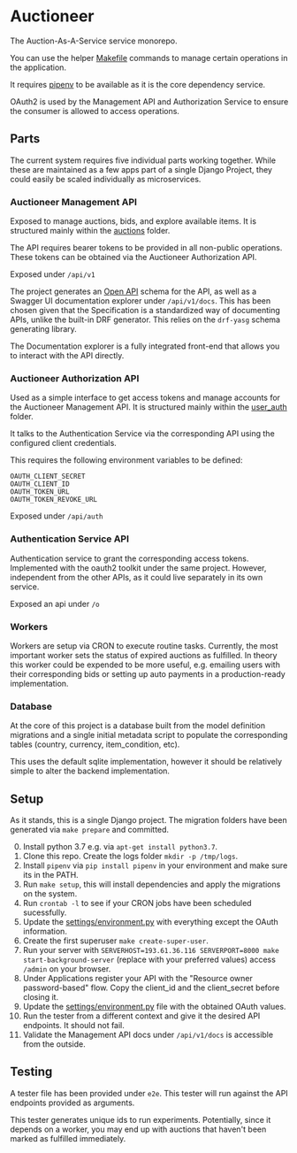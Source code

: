 # Auctioneer

The Auction-As-A-Service service monorepo.

You can use the helper [Makefile](Makefile) commands to manage certain operations in the application.

It requires [pipenv](https://github.com/pypa/pipenv) to be available as it is the core dependency service.

OAuth2 is used by the Management API and Authorization Service to ensure the consumer is allowed to access operations.

## Parts

The current system requires five individual parts working together. While these are maintained as a few apps part of a single Django Project, they could easily be scaled individually as microservices.

### Auctioneer Management API

Exposed to manage auctions, bids, and explore available items. It is structured mainly within the [auctions](auctions) folder.

The API requires bearer tokens to be provided in all non-public operations. These tokens can be obtained via the Auctioneer Authorization API.

Exposed under `/api/v1`

The project generates an [Open API](https://swagger.io/docs/specification/about/) schema for the API, as well as a Swagger UI documentation explorer under ```/api/v1/docs```. This has been chosen given that the Specification is a standardized way of documenting APIs, unlike the built-in DRF generator. This relies on the ```drf-yasg``` schema generating library.

The Documentation explorer is a fully integrated front-end that allows you to interact with the API directly.

### Auctioneer Authorization API

Used as a simple interface to get access tokens and manage accounts for the Auctioneer Management API. It is structured mainly within the [user_auth](user_auth) folder.

It talks to the Authentication Service via the corresponding API using the configured client credentials.

This requires the following environment variables to be defined:
```
OAUTH_CLIENT_SECRET
OAUTH_CLIENT_ID
OAUTH_TOKEN_URL
OAUTH_TOKEN_REVOKE_URL
```

Exposed under `/api/auth`

### Authentication Service API

Authentication service to grant the corresponding access tokens. Implemented with the oauth2 toolkit under the same project. However, independent from the other APIs, as it could live separately in its own service.

Exposed an api under `/o`

### Workers

Workers are setup via CRON to execute routine tasks. Currently, the most important worker sets the status of expired auctions as fulfilled. In theory this worker could be expended to be more useful, e.g. emailing users with their corresponding bids or setting up auto payments in a production-ready implementation.

### Database

At the core of this project is a database built from the model definition migrations and a single initial metadata script to populate the corresponding tables (country, currency, item_condition, etc).

This uses the default sqlite implementation, however it should be relatively simple to alter the backend implementation.

## Setup

As it stands, this is a single Django project. The migration folders have been generated via ```make prepare``` and committed.

0. Install python 3.7 e.g. via ```apt-get install python3.7```.
1. Clone this repo. Create the logs folder ```mkdir -p /tmp/logs```.
2. Install ```pipenv``` via ```pip install pipenv``` in your environment and make sure its in the PATH.
3. Run ```make setup```, this will install dependencies and apply the migrations on the system.
4. Run ```crontab -l``` to see if your CRON jobs have been scheduled sucessfully.
5. Update the [settings/environment.py](settings/environment.py) with everything except the OAuth information.
6. Create the first superuser ```make create-super-user```.
7. Run your server with ```SERVERHOST=193.61.36.116 SERVERPORT=8000 make start-background-server``` (replace with your preferred values) access ```/admin``` on your browser.
8. Under Applications register your API with the "Resource owner password-based" flow. Copy the client_id and the client_secret before closing it.
9. Update the [settings/environment.py](settings/environment.py) file with the obtained OAuth values.
10. Run the tester from a different context and give it the desired API endpoints. It should not fail.
11. Validate the Management API docs under ```/api/v1/docs``` is accessible from the outside.

## Testing

A tester file has been provided under ```e2e```. This tester will run against the API endpoints provided as arguments.

This tester generates unique ids to run experiments. Potentially, since it depends on a worker, you may end up with auctions that haven't been marked as fulfilled immediately. 
